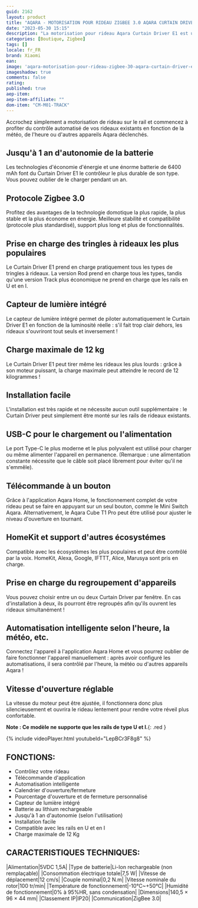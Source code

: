```yaml
---
guid: 2162
layout: product 
title: "AQARA - MOTORISATION POUR RIDEAU ZIGBEE 3.0 AQARA CURTAIN DRIVER E1 (VERSION RAIL)"
date: "2023-05-30 15:15"
description: "La motorisation pour rideau Aqara Curtain Driver E1 est un produit intelligent Zigbee 3.0 qui peut vous aider à contrôler votre rideau et à transformer votre rideau existant en un rideau intelligent. Modèle pour rail uniquement."
categories: [Boutique, Zigbee]
tags: []
locale: fr_FR
brand: Xiaomi
ean: 
image: 'aqara-motorisation-pour-rideau-zigbee-30-aqara-curtain-driver-e1-version-rail.jpg'
imageshadow: true
comments: false
rating:  
published: true
aep-item: 
aep-item-affiliate: ""
dom-item: "CM-M01-TRACK"
---
```


Accrochez simplement a motorisation de rideau sur le rail et commencez à profiter du contrôle automatisé de vos rideaux existants en fonction de la météo, de l'heure ou d'autres appareils Aqara déclenchés.

## Jusqu'à 1 an d'autonomie de la batterie
Les technologies d'économie d'énergie et une énorme batterie de 6400 mAh font du Curtain Driver E1 le contrôleur le plus durable de son type. Vous pouvez oublier de le charger pendant un an.

## Protocole Zigbee 3.0
Profitez des avantages de la technologie domotique la plus rapide, la plus stable et la plus économe en énergie. Meilleure stabilité et compatibilité (protocole plus standardisé), support plus long et plus de fonctionnalités.

## Prise en charge des tringles à rideaux les plus populaires
Le Curtain Driver E1 prend en charge pratiquement tous les types de tringles à rideaux. La version Rod prend en charge tous les types, tandis qu'une version Track plus économique ne prend en charge que les rails en U et en I.

## Capteur de lumière intégré
Le capteur de lumière intégré permet de piloter automatiquement le Curtain Driver E1 en fonction de la luminosité réelle : s'il fait trop clair dehors, les rideaux s'ouvriront tout seuls et inversement !

## Charge maximale de 12 kg
Le Curtain Driver E1 peut tirer même les rideaux les plus lourds : grâce à son moteur puissant, la charge maximale peut atteindre le record de 12 kilogrammes !

## Installation facile
L'installation est très rapide et ne nécessite aucun outil supplémentaire : le Curtain Driver peut simplement être monté sur les rails de rideaux existants.

## USB-C pour le chargement ou l'alimentation
Le port Type-C le plus moderne et le plus polyvalent est utilisé pour charger ou même alimenter l'appareil en permanence. (Remarque : une alimentation constante nécessite que le câble soit placé librement pour éviter qu'il ne s'emmêle).

## Télécommande à un bouton
Grâce à l'application Aqara Home, le fonctionnement complet de votre rideau peut se faire en appuyant sur un seul bouton, comme le Mini Switch Aqara. Alternativement, le Aqara Cube T1 Pro peut être utilisé pour ajuster le niveau d'ouverture en tournant.

## HomeKit et support d'autres écosystémes
Compatible avec les écosystèmes les plus populaires et peut être contrôlé par la voix. HomeKit, Alexa, Google, IFTTT, Alice, Marusya sont pris en charge.

## Prise en charge du regroupement d'appareils
Vous pouvez choisir entre un ou deux Curtain Driver par fenêtre. En cas d'installation à deux, ils pourront être regroupés afin qu'ils ouvrent les rideaux simultanément !

## Automatisation intelligente selon l'heure, la météo, etc.
Connectez l'appareil à l'application Aqara Home et vous pourrez oublier de faire fonctionner l'appareil manuellement : après avoir configuré les automatisations, il sera contrôlé par l'heure, la météo ou d'autres appareils Aqara !

## Vitesse d'ouverture réglable
La vitesse du moteur peut être ajustée, il fonctionnera donc plus silencieusement et ouvrira le rideau lentement pour rendre votre réveil plus confortable.

**Note : Ce modèle ne supporte que les rails de type U et I.**{: .red }

{% include videoPlayer.html youtubeId="LepBCr3F8g8" %}

## FONCTIONS:

- Contrôlez votre rideau
- Télécommande d'application
- Automatisation intelligente
- Calendrier d'ouverture/fermeture
- Pourcentage d'ouverture et de fermeture personnalisé
- Capteur de lumière intégré
- Batterie au lithium rechargeable
- Jusqu'à 1 an d'autonomie (selon l'utilisation)
- Installation facile
- Compatible avec les rails en U et en I
- Charge maximale de 12 Kg

## CARACTERISTIQUES TECHNIQUES:

|Alimentation|5VDC 1,5A|
|Type de batterie|Li-Ion rechargeable (non remplaçable)|
|Consommation électrique totale|7,5 W|
|Vitesse de déplacement|12 cm/s|
|Couple nominal|0,2 N.m|
|Vitesse nominale du rotor|100 tr/min|
|Température de fonctionnement|-10℃~+50℃|
|Humidité de fonctionnement|0% à 95%HR, sans condensation|
|Dimensions|140,5 × 96 × 44 mm|
|Classement IP|IP20|
|Communication|ZigBee 3.0|


